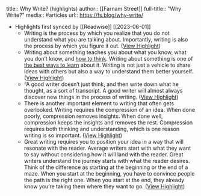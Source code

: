 title:: Why Write? (highlights)
author:: [[Farnam Street]]
full-title:: "Why Write?"
media:: #articles
url:: https://fs.blog/why-write/

- Highlights first synced by [[Readwise]] [[2023-06-01]]
	- Writing is the process by which you realize that you do not understand what you are talking about. Importantly, writing is also the process by which you figure it out. ([View Highlight](https://read.readwise.io/read/01h1n77s9ze7yqcwp9pkz87fv4))
	- Writing about something teaches you about what you know, what you don’t know, and [how to think](https://fs.blog/how-to-think/). Writing about something is one of [the best ways to learn](https://fs.blog/feynman-technique/) about it. Writing is not just a vehicle to share ideas with others but also a way to understand them better yourself. ([View Highlight](https://read.readwise.io/read/01h1n786k36vz8zj8t473w9njj))
	- “A good writer doesn’t just think, and then write down what he thought, as a sort of transcript. A good writer will almost always discover new things in the process of writing. ([View Highlight](https://read.readwise.io/read/01h1n78tgnjw87e7vwfn71b5zf))
	- There is another important element to writing that often gets overlooked. Writing requires the compression of an idea. When done poorly, compression removes insights. When done well, compression keeps the insights and removes the rest. Compression requires both thinking and understanding, which is one reason writing is so important. ([View Highlight](https://read.readwise.io/read/01h1n79dpj9h7qfs6n7xf335e4))
	- Great writing requires you to position your idea in a way that will resonate with the reader. Average writers start with what they want to say without considering how it will land with the reader. Great writers understand the journey starts with what the reader desires. Think of the difference as starting at the beginning or the end of a maze. When you start at the beginning, you have to convince people the path is the right one. When you start at the end, they already know you’re taking them where they want to go. ([View Highlight](https://read.readwise.io/read/01h1pfrng27gd8tmtex9pp504j))